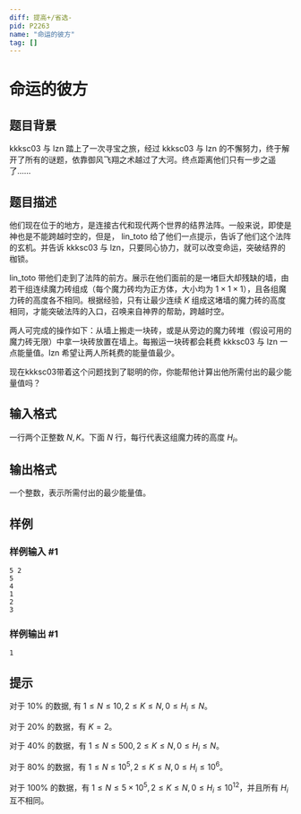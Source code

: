 ```yaml
---
diff: 提高+/省选-
pid: P2263
name: "命运的彼方"
tag: []
---
```

# 命运的彼方
## 题目背景

kkksc03 与 lzn 踏上了一次寻宝之旅，经过 kkksc03 与 lzn 的不懈努力，终于解开了所有的谜题，依靠御风飞翔之术越过了大河。终点距离他们只有一步之遥了……

## 题目描述

他们现在位于的地方，是连接古代和现代两个世界的结界法阵。一般来说，即使是神也是不能跨越时空的，但是， lin\_toto 给了他们一点提示，告诉了他们这个法阵的玄机。并告诉 kkksc03 与 lzn，只要同心协力，就可以改变命运，突破结界的枷锁。

lin\_toto 带他们走到了法阵的前方。展示在他们面前的是一堵巨大却残缺的墙，由若干组连续魔力砖组成（每个魔力砖均为正方体，大小均为 $1\times1\times1$），且各组魔力砖的高度各不相同。根据经验，只有让最少连续 $K$ 组成这堵墙的魔力砖的高度相同，才能突破法阵的入口，召唤来自神界的帮助，跨越时空。

两人可完成的操作如下：从墙上搬走一块砖，或是从旁边的魔力砖堆（假设可用的魔力砖无限）中拿一块砖放置在墙上。每搬运一块砖都会耗费 kkksc03 与 lzn 一点能量值。lzn 希望让两人所耗费的能量值最少。

现在kkksc03带着这个问题找到了聪明的你，你能帮他计算出他所需付出的最少能量值吗？

## 输入格式

一行两个正整数 $N, K$。下面 $N$ 行，每行代表这组魔力砖的高度 $H _ i$。

## 输出格式

一个整数，表示所需付出的最少能量值。

## 样例

### 样例输入 #1
```
5 2
5
4
1
2
3

```
### 样例输出 #1
```
1
```
## 提示

对于 $10\%$ 的数据, 有 $1≤ N ≤ 10, 2 ≤ K ≤ N, 0 ≤ H _ i ≤ N$。

对于 $20\%$ 的数据，有 $K = 2$。

对于 $40\%$ 的数据，有 $1≤ N ≤ 500, 2 ≤ K ≤ N, 0 ≤ H _ i ≤ N$。

对于 $80\%$ 的数据，有 $1≤ N ≤ 10 ^ 5 , 2 ≤ K ≤ N, 0 ≤ H _ i ≤ 10 ^ 6$。

对于 $100\%$ 的数据，有 $1≤ N ≤ 5\times 10 ^ 5 , 2 ≤ K ≤ N, 0 ≤ H _ i ≤ 10 ^ {12}$，并且所有 $H _ i$ 互不相同。

